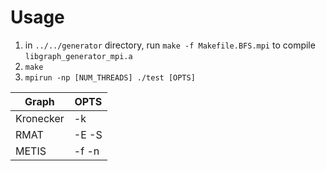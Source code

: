 # Usage
1. in `../../generator` directory, run `make -f Makefile.BFS.mpi` to compile `libgraph_generator_mpi.a`
2. `make`
3. `mpirun -np [NUM_THREADS] ./test [OPTS]`

| Graph     | OPTS  |
| --------- | ----- |
| Kronecker | -k    |
| RMAT      | -E -S |
| METIS     | -f -n |
